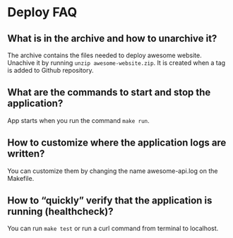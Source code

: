 # Deploy FAQ

## What is in the archive and how to unarchive it?

The archive contains the files needed to deploy awesome website. Unachive it by running
`unzip awesome-website.zip`. It is created when a tag is added to Github repository.

## What are the commands to start and stop the application?

App starts when you run the command `make run`.

## How to customize where the application logs are written?

You can customize them by changing the name awesome-api.log on the Makefile.

## How to “quickly” verify that the application is running (healthcheck)?

You can run `make test` or run a curl command from terminal to localhost.